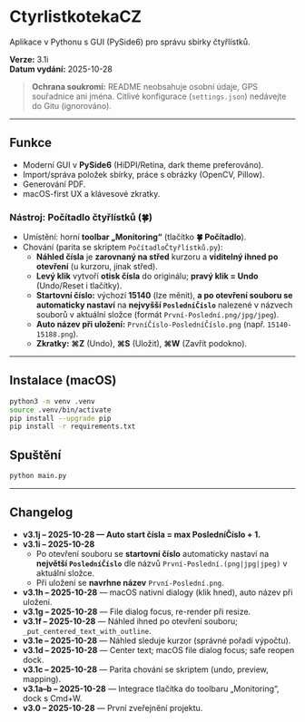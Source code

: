 # CtyrlistkotekaCZ

Aplikace v Pythonu s GUI (PySide6) pro správu sbírky čtyřlístků.

**Verze:** 3.1i  
**Datum vydání:** 2025-10-28

> **Ochrana soukromí:** README neobsahuje osobní údaje, GPS souřadnice ani jména. Citlivé konfigurace (`settings.json`) nedávejte do Gitu (ignorováno).

---

## Funkce
- Moderní GUI v **PySide6** (HiDPI/Retina, dark theme preferováno).
- Import/správa položek sbírky, práce s obrázky (OpenCV, Pillow).
- Generování PDF.
- macOS-first UX a klávesové zkratky.

### Nástroj: **Počítadlo čtyřlístků** (🍀)
- Umístění: horní **toolbar „Monitoring“** (tlačítko **🍀 Počítadlo**).
- Chování (parita se skriptem `PočítadloČtyřlístků.py`):
  - **Náhled čísla** je **zarovnaný na střed** kurzoru a **viditelný ihned po otevření** (u kurzoru, jinak střed).
  - **Levý klik** vytvoří **otisk čísla** do originálu; **pravý klik = Undo** (Undo/Reset i tlačítky).
  - **Startovní číslo:** výchozí **15140** (lze měnit), **a po otevření souboru se automaticky nastaví** na **nejvyšší `PosledníČíslo`** nalezené v názvech souborů v aktuální složce (formát `První-Poslední.png/jpg/jpeg`).  
  - **Auto název při uložení:** `PrvníČíslo-PosledníČíslo.png` (např. `15140-15188.png`).
  - **Zkratky:** **⌘Z** (Undo), **⌘S** (Uložit), **⌘W** (Zavřít podokno).

---

## Instalace (macOS)
```bash
python3 -m venv .venv
source .venv/bin/activate
pip install --upgrade pip
pip install -r requirements.txt
```

## Spuštění
```bash
python main.py
```

---

## Changelog
- **v3.1j – 2025-10-28 — Auto start čísla = max PosledníČíslo + 1.**
- **v3.1i – 2025-10-28**
  - Po otevření souboru se **startovní číslo** automaticky nastaví na **největší `PosledníČíslo`** dle názvů `První-Poslední.(png|jpg|jpeg)` v aktuální složce.  
  - Při uložení se **navrhne název** `První-Poslední.png`.
- **v3.1h – 2025-10-28** — macOS nativní dialogy (klik hned), auto název při uložení.  
- **v3.1g – 2025-10-28** — File dialog focus, re-render při resize.  
- **v3.1f – 2025-10-28** — Náhled ihned po otevření souboru; `_put_centered_text_with_outline`.  
- **v3.1e – 2025-10-28** — Náhled sleduje kurzor (správné pořadí výpočtu).  
- **v3.1d – 2025-10-28** — Center text; macOS file dialog focus; safe reopen dock.  
- **v3.1c – 2025-10-28** — Parita chování se skriptem (undo, preview, mapping).  
- **v3.1a–b – 2025-10-28** — Integrace tlačítka do toolbaru „Monitoring“, dock s Cmd+W.  
- **v3.0 – 2025-10-28** — První zveřejnění projektu.
